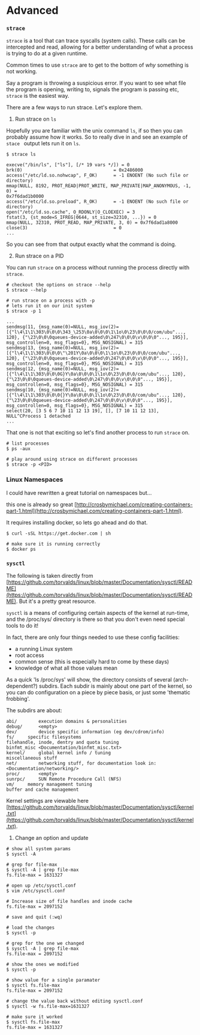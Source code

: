 # Advanced

### `strace`

`strace` is a tool that can trace syscalls (system calls). These calls can be 
intercepted and read, allowing for a better understanding of what a process is 
trying to do at a given runtime.

Common times to use `strace` are to get to the bottom of _why_ something is 
not working.

Say a program is throwing a suspicious error. If you want to see what file the 
program is opening, writing to, signals the program is passing etc, `strace` 
is the easiest way.

There are a few ways to run strace. Let's explore them.

1. Run strace on `ls`

Hopefully you are familiar with the unix command `ls`, if so then you can 
probably assume how it works. So to really dive in and see an example of `stace
` output lets run it on `ls`.

```console
$ strace ls

execve("/bin/ls", ["ls"], [/* 19 vars */]) = 0
brk(0)                                  = 0x2486000
access("/etc/ld.so.nohwcap", F_OK)      = -1 ENOENT (No such file or directory)
mmap(NULL, 8192, PROT_READ|PROT_WRITE, MAP_PRIVATE|MAP_ANONYMOUS, -1, 0) = 
0x7f6dad1b0000
access("/etc/ld.so.preload", R_OK)      = -1 ENOENT (No such file or directory)
open("/etc/ld.so.cache", O_RDONLY|O_CLOEXEC) = 3
fstat(3, {st_mode=S_IFREG|0644, st_size=32310, ...}) = 0
mmap(NULL, 32310, PROT_READ, MAP_PRIVATE, 3, 0) = 0x7f6dad1a8000
close(3)                                = 0
...
```

So you can see from that output exactly what the command is doing.

2. Run strace on a PID

You can run `strace` on a process without running the process directly with 
`strace`.

```console
# checkout the options on strace --help
$ strace --help

# run strace on a process with -p
# lets run it on our init system
$ strace -p 1

...
sendmsg(11, {msg_name(0)=NULL, msg_iov(2)=[{"l\4\1\1\303\0\0\0\343_\253\0a\0\0\0\1\1o\0\23\0\0\0/com/ubu"..., 120}, {"\23\0\0\0queues-device-added\0\247\0\0\0\v\0\0\0"..., 195}], msg_controllen=0, msg_flags=0}, MSG_NOSIGNAL) = 315
sendmsg(13, {msg_name(0)=NULL, msg_iov(2)=[{"l\4\1\1\303\0\0\0\"\201Y\0a\0\0\0\1\1o\0\23\0\0\0/com/ubu"..., 120}, {"\23\0\0\0queues-device-added\0\247\0\0\0\v\0\0\0"..., 195}], msg_controllen=0, msg_flags=0}, MSG_NOSIGNAL) = 315
sendmsg(12, {msg_name(0)=NULL, msg_iov(2)=[{"l\4\1\1\303\0\0\0G}Y\0a\0\0\0\1\1o\0\23\0\0\0/com/ubu"..., 120}, {"\23\0\0\0queues-device-added\0\247\0\0\0\v\0\0\0"..., 195}], msg_controllen=0, msg_flags=0}, MSG_NOSIGNAL) = 315
sendmsg(10, {msg_name(0)=NULL, msg_iov(2)=[{"l\4\1\1\303\0\0\0{}Y\0a\0\0\0\1\1o\0\23\0\0\0/com/ubu"..., 120}, {"\23\0\0\0queues-device-added\0\247\0\0\0\v\0\0\0"..., 195}], msg_controllen=0, msg_flags=0}, MSG_NOSIGNAL) = 315
select(20, [3 5 6 7 10 11 12 13 19], [], [7 10 11 12 13], NULL^CProcess 1 detached
...
```

That one is not that exciting so let's find another process to run `strace` on.

```console
# list processes
$ ps -aux

# play around using strace on different processes
$ strace -p <PID>
```

### Linux Namespaces

I could have rewritten a great tutorial on namespaces but...

this one is already so great [http://crosbymichael.com/creating-containers-part-1.html](http://crosbymichael.com/creating-containers-part-1.html).

It requires installing docker, so lets go ahead and do that.

```console
$ curl -sSL https://get.docker.com | sh

# make sure it is running correctly
$ docker ps
```

### `sysctl`

The following is taken directly from [https://github.com/torvalds/linux/blob/master/Documentation/sysctl/README](https://github.com/torvalds/linux/blob/master/Documentation/sysctl/README). But it's a pretty great resource.

`sysctl` is a means of configuring certain aspects of the kernel at run-time, 
and the /proc/sys/ directory is there so that you don't even need special 
tools to do it!

In fact, there are only four things needed to use these config facilities:

- a running Linux system
- root access
- common sense (this is especially hard to come by these days)
- knowledge of what all those values mean

As a quick 'ls /proc/sys' will show, the directory consists of several 
(arch-dependent?) subdirs. Each subdir is mainly about one part of the kernel, 
so you can do configuration on a piece by piece basis, or just some 'thematic 
frobbing'.

The subdirs are about:

```
abi/		execution domains & personalities
debug/		<empty>
dev/		device specific information (eg dev/cdrom/info)
fs/		specific filesystems
filehandle, inode, dentry and quota tuning
binfmt_misc <Documentation/binfmt_misc.txt>
kernel/		global kernel info / tuning
miscellaneous stuff
net/		networking stuff, for documentation look in:
<Documentation/networking/>
proc/		<empty>
sunrpc/		SUN Remote Procedure Call (NFS)
vm/		memory management tuning
buffer and cache management
```

Kernel settings are viewable here [https://github.com/torvalds/linux/blob/master/Documentation/sysctl/kernel.txt](https://github.com/torvalds/linux/blob/master/Documentation/sysctl/kernel.txt).


1. Change an option and update

```console
# show all system params
$ sysctl -A

# grep for file-max
$ sysctl -A | grep file-max
fs.file-max = 1631327

# open up /etc/sysctl.conf
$ vim /etc/sysctl.conf

# Increase size of file handles and inode cache
fs.file-max = 2097152

# save and quit (:wq)

# load the changes
$ sysctl -p

# grep for the one we changed
$ sysctl -A | grep file-max
fs.file-max = 2097152

# show the ones we modified
$ sysctl -p

# show value for a single paramater
$ sysctl fs.file-max
fs.file-max = 2097152

# change the value back without editing sysctl.conf
$ sysctl -w fs.file-max=1631327

# make sure it worked
$ sysctl fs.file-max
fs.file-max = 1631327
```

